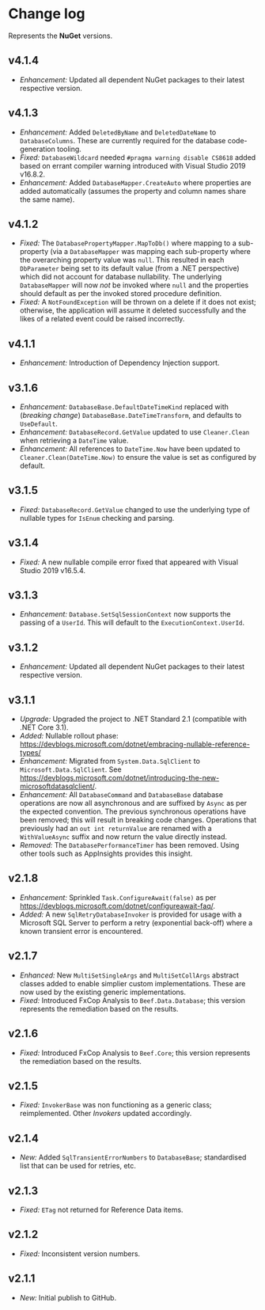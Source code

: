 ﻿# Change log

Represents the **NuGet** versions.

## v4.1.4
- *Enhancement:* Updated all dependent NuGet packages to their latest respective version.

## v4.1.3
- *Enhancement:* Added `DeletedByName` and `DeletedDateName` to `DatabaseColumns`. These are currently required for the database code-generation tooling.
- *Fixed:* `DatabaseWildcard` needed `#pragma warning disable CS8618` added based on errant compiler warning introduced with Visual Studio 2019 v16.8.2.
- *Enhancement:* Added `DatabaseMapper.CreateAuto` where properties are added automatically (assumes the property and column names share the same name).

## v4.1.2
- *Fixed:* The `DatabasePropertyMapper.MapToDb()` where mapping to a sub-property (via a `DatabaseMapper` was mapping each sub-property where the overarching property value was `null`. This resulted in each `DbParameter` being set to its default value (from a .NET perspective) which did not account for database nullability. The underlying `DatabaseMapper` will now _not_ be invoked where `null` and the properties should default as per the invoked stored procedure definition.
- *Fixed:* A `NotFoundException` will be thrown on a delete if it does not exist; otherwise, the application will assume it deleted successfully and the likes of a related event could be raised incorrectly.

## v4.1.1
- *Enhancement:* Introduction of Dependency Injection support.

## v3.1.6
- *Enhancement:* `DatabaseBase.DefaultDateTimeKind` replaced with (_breaking change_) `DatabaseBase.DateTimeTransform`, and defaults to `UseDefault`.
- *Enhancement:* `DatabaseRecord.GetValue` updated to use `Cleaner.Clean` when retrieving a `DateTime` value.
- *Enhancement:* All references to `DateTime.Now` have been updated to `Cleaner.Clean(DateTime.Now)` to ensure the value is set as configured by default.

## v3.1.5
- *Fixed:* `DatabaseRecord.GetValue` changed to use the underlying type of nullable types for `IsEnum` checking and parsing.

## v3.1.4
- *Fixed:* A new nullable compile error fixed that appeared with Visual Studio 2019 v16.5.4.

## v3.1.3
- *Enhancement:* `Database.SetSqlSessionContext` now supports the passing of a `UserId`. This will default to the `ExecutionContext.UserId`.

## v3.1.2
- *Enhancement:* Updated all dependent NuGet packages to their latest respective version.

## v3.1.1
- *Upgrade:* Upgraded the project to .NET Standard 2.1 (compatible with .NET Core 3.1).
- *Added:* Nullable rollout phase: https://devblogs.microsoft.com/dotnet/embracing-nullable-reference-types/
- *Enhancement:* Migrated from `System.Data.SqlClient` to `Microsoft.Data.SqlClient`. See https://devblogs.microsoft.com/dotnet/introducing-the-new-microsoftdatasqlclient/.
- *Enhancement:* All `DatabaseCommand` and `DatabaseBase` database operations are now all asynchronous and are suffixed by `Async` as per the expected convention. The previous synchronous operations have been removed; this will result in breaking code changes. Operations that previously had an `out int returnValue` are renamed with a `WithValueAsync` suffix and now return the value directly instead.
- *Removed:* The `DatabasePerformanceTimer` has been removed. Using other tools such as AppInsights provides this insight.

## v2.1.8
- *Enhancement:* Sprinkled `Task.ConfigureAwait(false)` as per https://devblogs.microsoft.com/dotnet/configureawait-faq/.
- *Added:* A new `SqlRetryDatabaseInvoker` is provided for usage with a Microsoft SQL Server to perform a retry (exponential back-off) where a known transient error is encountered.

## v2.1.7
- *Enhanced:* New `MultiSetSingleArgs` and `MultiSetCollArgs` abstract classes added to enable simplier custom implementations. These are now used by the existing generic implementations.
- *Fixed:* Introduced FxCop Analysis to `Beef.Data.Database`; this version represents the remediation based on the results.

## v2.1.6
- *Fixed:* Introduced FxCop Analysis to `Beef.Core`; this version represents the remediation based on the results.

## v2.1.5
- *Fixed:* `InvokerBase` was non functioning as a generic class; reimplemented. Other _Invokers_ updated accordingly.

## v2.1.4
- *New:* Added `SqlTransientErrorNumbers` to `DatabaseBase`; standardised list that can be used for retries, etc.

## v2.1.3
- *Fixed:* `ETag` not returned for Reference Data items.

## v2.1.2
- *Fixed:* Inconsistent version numbers.

## v2.1.1
- *New:* Initial publish to GitHub.
